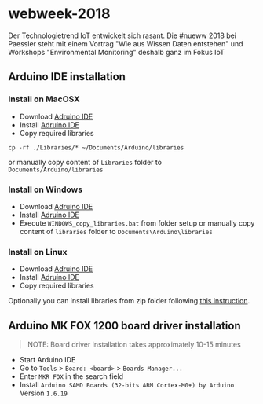 # webweek-2018
Der Technologietrend IoT entwickelt sich rasant. Die #nueww 2018 bei Paessler steht mit einem Vortrag "Wie aus Wissen Daten entstehen" und Workshops "Environmental Monitoring" deshalb ganz im Fokus IoT


## Arduino IDE installation
### Install on MacOSX

- Download [Adruino IDE](https://s3-eu-west-1.amazonaws.com/web-week-2018/arduino-1.8.7-macosx.zip)
- Install [Adruino IDE](https://www.arduino.cc/en/Guide/MacOSX)
- Copy required libraries
```console
cp -rf ./Libraries/* ~/Documents/Arduino/libraries
```
or manually copy content of `Libraries` folder to `Documents/Arduino/libraries`


### Install on Windows
- Download [Adruino IDE](https://s3-eu-west-1.amazonaws.com/web-week-2018/arduino-1.8.7-windows.exe)
- Install [Adruino IDE](https://www.arduino.cc/en/Guide/Windows)
- Execute `WINDOWS_copy_libraries.bat` from folder setup
  or manually copy content of `libraries` folder to `Documents\Arduino\libraries`



### Install on Linux

- Download [Adruino IDE](https://www.arduino.cc/download_handler.php)
- Install [Adruino IDE](https://www.arduino.cc/download_handler.php?f=/arduino-1.8.7-linux64.tar.xz)
- Copy required libraries

Optionally you can install libraries from zip folder following [this instruction](https://www.arduino.cc/en/Guide/Libraries#toc4).



## Arduino MK FOX 1200 board driver installation
> NOTE: Board driver installation takes approximately 10-15 minutes

- Start Arduino IDE
- Go to `Tools` > `Board: <board>` > `Boards Manager...`
- Enter `MKR FOX` in the search field
- Install `Arduino SAMD Boards (32-bits ARM Cortex-M0+) by Arduino` Version `1.6.19`
